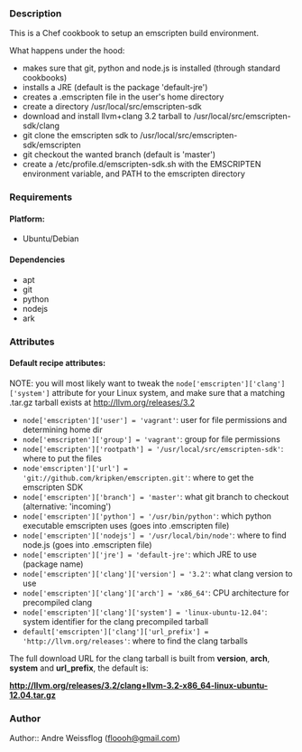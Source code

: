 ### Description ###

This is a Chef cookbook to setup an emscripten build environment.

What happens under the hood:

* makes sure that git, python and node.js is installed (through standard cookbooks)
* installs a JRE (default is the package 'default-jre')
* creates a .emscripten file in the user's home directory
* create a directory /usr/local/src/emscripten-sdk
* download and install llvm+clang 3.2 tarball to /usr/local/src/emscripten-sdk/clang
* git clone the emscripten sdk to /usr/local/src/emscripten-sdk/emscripten
* git checkout the wanted branch (default is 'master')
* create a /etc/profile.d/emscripten-sdk.sh with the EMSCRIPTEN environment variable, and PATH to the emscripten directory

### Requirements ###
#### Platform: ####

* Ubuntu/Debian

#### Dependencies ####

* apt
* git
* python
* nodejs
* ark

### Attributes ###
#### Default recipe attributes: ####

NOTE: you will most likely want to tweak the `node['emscripten']['clang']['system']` 
attribute for your Linux system, and make sure that a matching .tar.gz tarball exists
at http://llvm.org/releases/3.2

* `node['emscripten']['user'] = 'vagrant'`: user for file permissions and determining home dir
* `node['emscripten']['group'] = 'vagrant'`: group for file permissions
* `node['emscripten']['rootpath'] = '/usr/local/src/emscripten-sdk'`: where to put the files
* `node'emscripten']['url'] = 'git://github.com/kripken/emscripten.git'`: where to get the emscripten SDK
* `node['emscripten']['branch'] = 'master'`: what git branch to checkout (alternative: 'incoming')
* `node['emscripten']['python'] = '/usr/bin/python'`: which python executable emscripten uses (goes into .emscripten file)
* `node['emscripten']['nodejs'] = '/usr/local/bin/node'`: where to find node.js (goes into .emscripten file)
* `node['emscripten']['jre'] = 'default-jre'`: which JRE to use (package name)
* `node['emscripten']['clang']['version'] = '3.2'`: what clang version to use
* `node['emscripten']['clang']['arch'] = 'x86_64'`: CPU architecture for precompiled clang
* `node['emscripten']['clang']['system'] = 'linux-ubuntu-12.04'`: system identifier for the clang precompiled tarball
* `default['emscripten']['clang']['url_prefix'] = 'http://llvm.org/releases'`: where to find the clang tarballs

The full download URL for the clang tarball is built from **version**, **arch**, **system** and **url_prefix**, the default is:

**http://llvm.org/releases/3.2/clang+llvm-3.2-x86_64-linux-ubuntu-12.04.tar.gz**

### Author ####
Author:: Andre Weissflog (floooh@gmail.com)
